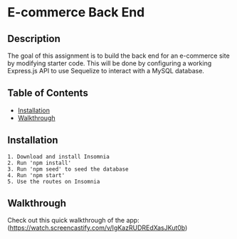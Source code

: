 # E-commerce Back End

## Description 
The goal of this assignment is to build the back end for an e-commerce site by modifying starter code. This will be done by configuring a working Express.js API to use Sequelize to interact with a MySQL database.

## Table of Contents
* [Installation](#installation)
* [Walkthrough](#walkthrough)

## Installation
```
1. Download and install Insomnia
2. Run 'npm install'
3. Run 'npm seed' to seed the database
4. Run 'npm start'
5. Use the routes on Insomnia
```

## Walkthrough

Check out this quick walkthrough of the app: (https://watch.screencastify.com/v/IgKazRUDREdXasJKut0b)
